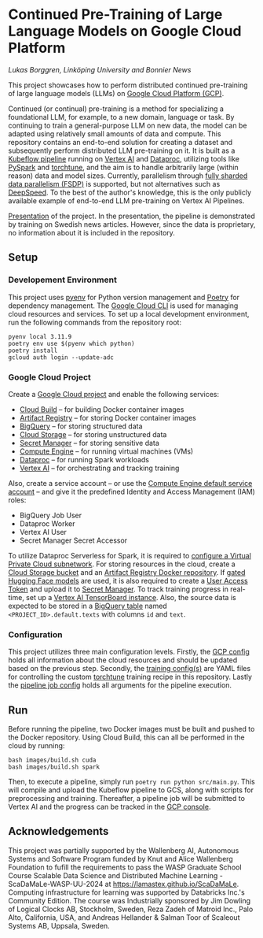 # Continued Pre-Training of Large Language Models on Google Cloud Platform
_Lukas Borggren, Linköping University and Bonnier News_

This project showcases how to perform distributed continued pre-training of large language models (LLMs) on [Google Cloud Platform (GCP)](https://cloud.google.com/?hl=sv).


Continued (or continual) pre-training is a method for specializing a foundational LLM, for example, to a new domain, language or task. By continuing to train a general-purpose LLM on new data, the model can be adapted using relatively small amounts of data and compute. This repository contains an end-to-end solution for creating a dataset and subsequently perform distributed LLM pre-training on it. It is built as a [Kubeflow pipeline](https://www.kubeflow.org/docs/components/pipelines/) running on [Vertex AI](https://cloud.google.com/vertex-ai) and [Dataproc](https://cloud.google.com/dataproc), utilizing tools like [PySpark](https://spark.apache.org/docs/latest/api/python/index.html) and [torchtune](https://pytorch.org/torchtune/stable/index.html), and the aim is to handle arbitrarily large (within reason) data and model sizes. Currently, parallelism through [fully sharded data parallelism (FSDP)](https://pytorch.org/blog/introducing-pytorch-fully-sharded-data-parallel-api/) is supported, but not alternatives such as [DeepSpeed](https://www.microsoft.com/en-us/research/blog/deepspeed-extreme-scale-model-training-for-everyone/). To the best of the author's knowledge, this is the only publicly available example of end-to-end LLM pre-training on Vertex AI Pipelines.

[Presentation](https://docs.google.com/presentation/d/1efpcJwxcghhQlm-Mp9fsz6X3IbD76yIZ2NswFY0HhO8) of the project. In the presentation, the pipeline is demonstrated by training on Swedish news articles. However, since the data is proprietary, no information about it is included in the repository.

## Setup
### Developement Environment
This project uses [pyenv](https://github.com/pyenv/pyenv) for Python version management and [Poetry](https://github.com/python-poetry/poetry) for dependency management. The [Google Cloud CLI](https://cloud.google.com/cli) is used for managing cloud resources and services. To set up a local development environment, run the following commands from the repository root:

```
pyenv local 3.11.9
poetry env use $(pyenv which python)
poetry install
gcloud auth login --update-adc
```

### Google Cloud Project
Create a [Google Cloud project](https://cloud.google.com/resource-manager/docs/creating-managing-projects) and enable the following services:
* [Cloud Build](https://cloud.google.com/build) – for building Docker container images
* [Artifact Registry](https://cloud.google.com/artifact-registry) – for storing Docker container images
* [BigQuery](https://cloud.google.com/bigquery) – for storing structured data
* [Cloud Storage](https://cloud.google.com/storage) – for storing unstructured data
* [Secret Manager](https://cloud.google.com/secret-manager) – for storing sensitive data
* [Compute Engine](https://cloud.google.com/compute) – for running virtual machines (VMs)
* [Dataproc](https://cloud.google.com/dataproc) – for running Spark workloads
* [Vertex AI](https://cloud.google.com/vertex-ai) – for orchestrating and tracking training


Also, create a service account – or use the [Compute Engine default service account](https://cloud.google.com/compute/docs/access/service-accounts#default_service_account) – and give it the predefined Identity and Access Management (IAM) roles:
* BigQuery Job User 
* Dataproc Worker
* Vertex AI User
* Secret Manager Secret Accessor

To utilize Dataproc Serverless for Spark, it is required to [configure a Virtual Private Cloud subnetwork](https://cloud.google.com/dataproc-serverless/docs/concepts/network). For storing resources in the cloud, create a [Cloud Storage bucket](https://cloud.google.com/storage/docs/creating-buckets) and an [Artifact Registry Docker repository](https://cloud.google.com/artifact-registry/docs/repositories/create-repos). If [gated Hugging Face models](https://huggingface.co/docs/hub/models-gated) are used, it is also required to create a [User Access Token](https://huggingface.co/docs/hub/security-tokens) and upload it to [Secret Manager](https://cloud.google.com/secret-manager/docs/creating-and-accessing-secrets). To track training progress in real-time, set up a [Vertex AI TensorBoard instance](https://cloud.google.com/vertex-ai/docs/experiments/tensorboard-setup). Also, the source data is expected to be stored in a [BigQuery table](https://cloud.google.com/bigquery/docs/tables) named `<PROJECT_ID>.default.texts` with columns `id` and `text`.

### Configuration
This project utilizes three main configuration levels. Firstly, the [GCP config](src/config/gcp.py) holds all information about the cloud resources and should be updated based on the previous step. Secondly, the [training config(s)](src/config/llama3_2_1b.yaml) are YAML files for controlling the custom [torchtune](https://github.com/pytorch/torchtune) training recipe in this repository. Lastly the [pipeline job config](src/config/job.py) holds all arguments for the pipeline execution.

## Run
Before running the pipeline, two Docker images must be built and pushed to the Docker repository. Using Cloud Build, this can all be performed in the cloud by running:

```
bash images/build.sh cuda
bash images/build.sh spark
```

Then, to execute a pipeline, simply run `poetry run python src/main.py`. This will compile and upload the Kubeflow pipeline to GCS, along with scripts for preprocessing and training. Thereafter, a pipeline job will be submitted to Vertex AI and the progress can be tracked in the [GCP console](https://console.cloud.google.com/vertex-ai/pipelines/runs).

## Acknowledgements
This project was partially supported by the Wallenberg AI, Autonomous Systems and Software Program funded by Knut and Alice Wallenberg Foundation to fufill the requirements to pass the WASP Graduate School Course Scalable Data Science and Distributed Machine Learning - ScaDaMaLe-WASP-UU-2024 at https://lamastex.github.io/ScaDaMaLe. Computing infrastructure for learning was supported by Databricks Inc.'s Community Edition. The course was Industrially sponsored by Jim Dowling of Logical Clocks AB, Stockholm, Sweden, Reza Zadeh of Matroid Inc., Palo Alto, California, USA, and Andreas Hellander & Salman Toor of Scaleout Systems AB, Uppsala, Sweden.